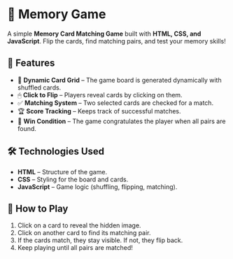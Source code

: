 # 🧠 Memory Game

A simple **Memory Card Matching Game** built with **HTML, CSS, and JavaScript**. Flip the cards, find matching pairs, and test your memory skills!

## 🚀 Features
- 🎴 **Dynamic Card Grid** – The game board is generated dynamically with shuffled cards.
- 🖱 **Click to Flip** – Players reveal cards by clicking on them.
- ✅ **Matching System** – Two selected cards are checked for a match.
- 🏆 **Score Tracking** – Keeps track of successful matches.
- 🎉 **Win Condition** – The game congratulates the player when all pairs are found.

## 🛠 Technologies Used
- **HTML** – Structure of the game.
- **CSS** – Styling for the board and cards.
- **JavaScript** – Game logic (shuffling, flipping, matching).

## 📜 How to Play
1. Click on a card to reveal the hidden image.
2. Click on another card to find its matching pair.
3. If the cards match, they stay visible. If not, they flip back.
4. Keep playing until all pairs are matched!
